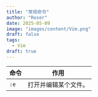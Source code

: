 ```yaml
---
title: "常规命令"
author: "Roser"
date: 2025-05-09
image: "images/content/Vim.png"
draft: false
tags:
  - Vim
draft: true
---
```


| 命令   | 作用         |
| ---- | ---------- |
| `:e` | 打开并编辑某个文件。 |
